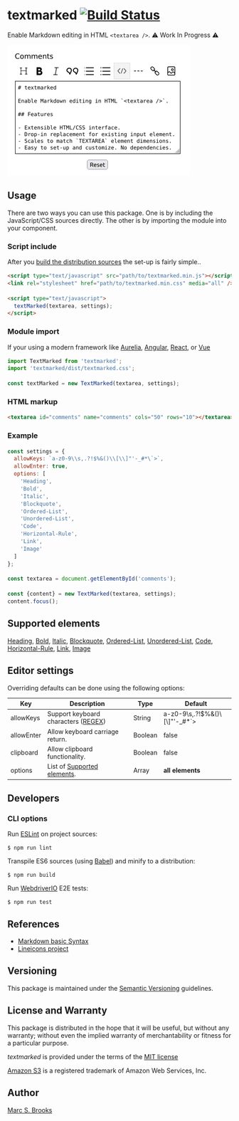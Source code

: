 # textmarked [![Build Status](https://img.shields.io/github/actions/workflow/status/nuxy/textmarked/.github%2Fworkflows%2Fci.yml)](https://app.travis-ci.com/github/nuxy/textmarked)

Enable Markdown editing in HTML `<textarea />`. :warning: Work In Progress :warning:

![Preview](https://raw.githubusercontent.com/nuxy/textmarked/master/package.png)

## Usage

There are two ways you can use this package.  One is by including the JavaScript/CSS sources directly.  The other is by importing the module into your component.

### Script include

After you [build the distribution sources](#cli-options) the set-up is fairly simple..

```html
<script type="text/javascript" src="path/to/textmarked.min.js"></script>
<link rel="stylesheet" href="path/to/textmarked.min.css" media="all" />

<script type="text/javascript">
  textMarked(textarea, settings);
</script>
```

### Module import

If your using a modern framework like [Aurelia](https://aurelia.io), [Angular](https://angular.io), [React](https://reactjs.org), or [Vue](https://vuejs.org)

```javascript
import TextMarked from 'textmarked';
import 'textmarked/dist/textmarked.css';

const textMarked = new TextMarked(textarea, settings);
```

### HTML markup

```html
<textarea id="comments" name="comments" cols="50" rows="10"></textarea>
```

### Example

```javascript
const settings = {
  allowKeys: `a-z0-9\\s,.?!$%&()\\[\\]"'-_#*\`>`,
  allowEnter: true,
  options: [
    'Heading',
    'Bold',
    'Italic',
    'Blockquote',
    'Ordered-List',
    'Unordered-List',
    'Code',
    'Horizontal-Rule',
    'Link',
    'Image'
  ]
};

const textarea = document.getElementById('comments');

const {content} = new TextMarked(textarea, settings);
content.focus();
```

## Supported elements

[Heading](https://www.markdownguide.org/basic-syntax/#headings), [Bold](https://www.markdownguide.org/basic-syntax/#bold), [Italic](https://www.markdownguide.org/basic-syntax/#italic),
[Blockquote](https://www.markdownguide.org/basic-syntax/#blockquotes-1), [Ordered-List](https://www.markdownguide.org/basic-syntax/#ordered-lists), [Unordered-List](https://www.markdownguide.org/basic-syntax/#unordered-lists), [Code](https://www.markdownguide.org/basic-syntax/#code), [Horizontal-Rule](https://www.markdownguide.org/basic-syntax/#horizontal-rules), [Link](https://www.markdownguide.org/basic-syntax/#links), [Image](https://www.markdownguide.org/basic-syntax/#images-1)

## Editor settings

Overriding defaults can be done using the following options:

| Key        | Description                     | Type    | Default |
|------------|---------------------------------|---------|---------|
| allowKeys  | Support keyboard characters ([REGEX](https://developer.mozilla.org/en-US/docs/Web/JavaScript/Guide/Regular_Expressions/Character_Classes)) | String | a-z0-9\\s,.?!$%&()\\[\\]"'-_#*\`> |
| allowEnter | Allow keyboard carriage return. | Boolean | false |
| clipboard  | Allow clipboard functionality.  | Boolean | false |
| options    | List of [Supported elements](#supported-elements). | Array | **all elements** |

## Developers

### CLI options

Run [ESLint](https://eslint.org) on project sources:

    $ npm run lint

Transpile ES6 sources (using [Babel](https://babeljs.io)) and minify to a distribution:

    $ npm run build

Run [WebdriverIO](https://webdriver.io) E2E tests:

    $ npm run test

## References

- [Markdown basic Syntax](https://www.markdownguide.org/cheat-sheet/#basic-syntax)
- [Lineicons project](https://github.com/LineiconsHQ/Lineicons)

## Versioning

This package is maintained under the [Semantic Versioning](https://semver.org) guidelines.

## License and Warranty

This package is distributed in the hope that it will be useful, but without any warranty; without even the implied warranty of merchantability or fitness for a particular purpose.

_textmarked_ is provided under the terms of the [MIT license](http://www.opensource.org/licenses/mit-license.php)

[Amazon S3](https://aws.amazon.com/s3) is a registered trademark of Amazon Web Services, Inc.

## Author

[Marc S. Brooks](https://github.com/nuxy)
